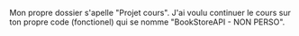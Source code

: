 Mon propre dossier s'apelle "Projet cours".
J'ai voulu continuer le cours sur ton propre code (fonctionel) qui se nomme "BookStoreAPI - NON PERSO".
